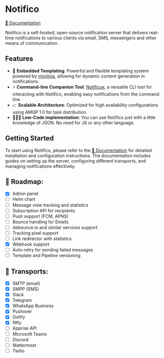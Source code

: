 # Notifico

[📕 Documentation](https://notifico.tech)

Notifico is a self-hosted, open-source notification server that delivers real-time notifications
to various clients via email, SMS, messengers and other means of communication.

## Features

- 📑 **Embedded Templating**: Powerful and flexible templating system powered by [minijinja](https://github.com/mitsuhiko/minijinja), allowing for
  dynamic content generation in notifications.
- ⚡ **Command-line Companion Tool**: [Notificox](https://notifico.tech/notificox), a versatile CLI tool for interacting with Notifico, enabling easy
  notifications from the command line.
- 📈 **Scalable Architecture**: Optimized for high availability configurations using AMQP 1.0 for task distribution.
- 🧑🏻‍💻 **Low-Code implementation**: You can use Notifico just with a little knowledge of JSON. No need for JS or any other language.

## Getting Started

To start using Notifico, please refer to the [📕 Documentation](https://notifico.tech) for detailed installation and
configuration instructions.
The documentation includes guides on setting up the server, configuring different transports, and managing
notifications effectively.

## 🎯 Roadmap:

- [x] Admin panel
- [ ] Helm chart
- [ ] Message view tracking and statistics
- [ ] Subscription API for recipients
- [ ] Push support (FCM, APNS)
- [ ] Bounce handling for Emails
- [ ] debounce.io and similar services support
- [ ] Tracking pixel support
- [ ] Link redirector with statistics
- [x] Webhook support
- [ ] Auto-retry for sending failed messages
- [ ] Template and Pipeline versioning

## 🚆 Transports:

- [x] SMTP (email)
- [x] SMPP (SMS)
- [x] Slack
- [x] Telegram
- [x] WhatsApp Business
- [x] Pushover
- [x] Gotify
- [x] Ntfy
- [ ] Apprise API
- [ ] Microsoft Teams
- [ ] Discord
- [ ] Mattermost
- [ ] Twilio
